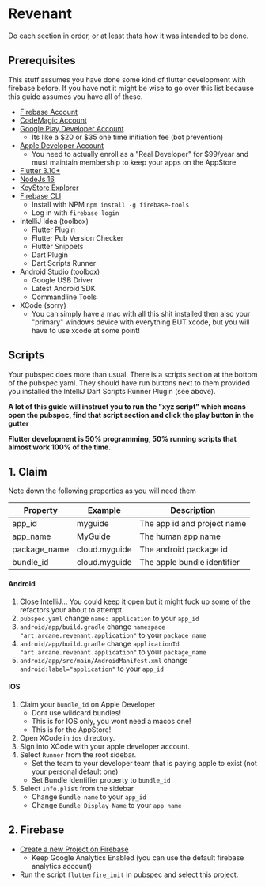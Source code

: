 # Revenant
Do each section in order, or at least thats how it was intended to be done.

## Prerequisites
This stuff assumes you have done some kind of flutter development with firebase before. If you have not it might be wise to go over this list because this guide assumes you have all of these.

* [Firebase Account](https://firebase.google.com/)
* [CodeMagic Account](https://codemagic.io/start/)
* [Google Play Developer Account](https://play.google.com/console/about/)
  * Its like a $20 or $35 one time initiation fee (bot prevention)
* [Apple Developer Account](https://developer.apple.com/)
  * You need to actually enroll as a "Real Developer" for $99/year and must maintain membership to keep your apps on the AppStore
* [Flutter 3.10+](https://docs.flutter.dev/get-started/install)
* [NodeJs 16](https://nodejs.org/en/download/current)
* [KeyStore Explorer](https://keystore-explorer.org/)
* [Firebase CLI](https://firebase.google.com/docs/cli#mac-linux-npm)
  * Install with NPM `npm install -g firebase-tools`
  * Log in with `firebase login`
* IntelliJ Idea (toolbox)
  * Flutter Plugin
  * Flutter Pub Version Checker
  * Flutter Snippets
  * Dart Plugin
  * Dart Scripts Runner
* Android Studio (toolbox)
  * Google USB Driver
  * Latest Android SDK
  * Commandline Tools
* XCode (sorry)
  * You can simply have a mac with all this shit installed then also your "primary" windows device with everything BUT xcode, but you will have to use xcode at some point!

## Scripts
Your pubspec does more than usual. There is a scripts section at the bottom of the pubspec.yaml. They should have run buttons next to them provided you installed the IntelliJ Dart Scripts Runner Plugin (see above).

**A lot of this guide will instruct you to run the "xyz script" which means open the pubspec, find that script section and click the play button in the gutter**

**Flutter development is 50% programming, 50% running scripts that almost work 100% of the time.**

## 1. Claim
Note down the following properties as you will need them

| Property     | Example       | Description                  |
|--------------|---------------|------------------------------|
| app_id       | myguide       | The app id and project name |
| app_name     | MyGuide       | The human app name          |
| package_name | cloud.myguide | The android package id      |
| bundle_id    | cloud.myguide | The apple bundle identifier |


#### Android
1. Close IntelliJ... You could keep it open but it might fuck up some of the refactors your about to attempt.
2. `pubspec.yaml` change `name: application` to your `app_id`
3. `android/app/build.gradle` change `namespace "art.arcane.revenant.application"` to your `package_name`
4. `android/app/build.gradle` change `applicationId "art.arcane.revenant.application"` to your `package_name`
5. `android/app/src/main/AndroidManifest.xml` change `android:label="application"` to your `app_id`

#### IOS
1. Claim your `bundle_id` on Apple Developer
   * Dont use wildcard bundles!
   * This is for IOS only, you wont need a macos one!
   * This is for the AppStore!
2. Open XCode in `ios` directory.
3. Sign into XCode with your apple developer account.
4. Select `Runner` from the root sidebar.
   * Set the team to your developer team that is paying apple to exist (not your personal default one)
   * Set Bundle Identifier property to `bundle_id`
5. Select `Info.plist` from the sidebar
   * Change `Bundle name` to your `app_id`
   * Change `Bundle Display Name` to your `app_name`

## 2. Firebase
* [Create a new Project on Firebase](https://console.firebase.google.com/)
  * Keep Google Analytics Enabled (you can use the default firebase analytics account)
* Run the script `flutterfire_init` in pubspec and select this project. 
